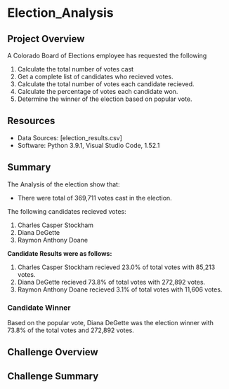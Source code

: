 # Election_Analysis

## Project Overview
A Colorado Board of Elections employee has requested the following

1. Calculate the total number of votes cast
2. Get a complete list of candidates who recieved votes.
3. Calculate the total number of votes each candidate recieved.
4. Calculate the percentage of votes each candidate won.
5. Determine the winner of the election based on popular vote.

## Resources 
- Data Sources: [election_results.csv]
- Software: Python 3.9.1, Visual Studio Code, 1.52.1

## Summary
The Analysis of the election show that:
- There were total of 369,711 votes cast in the election.

The following candidates recieved votes:
1. Charles Casper Stockham
2. Diana DeGette
3. Raymon Anthony Doane

**Candidate Results were as follows:**
1. Charles Casper Stockham recieved 23.0% of total votes with 85,213 votes.
2. Diana DeGette recieved 73.8% of total votes with 272,892 votes.
3. Raymon Anthony Doane recieved 3.1% of total votes with 11,606 votes.

### Candidate Winner
Based on the popular vote, Diana DeGette was the election winner with 73.8% of the total votes and 272,892 votes.

## Challenge Overview

## Challenge Summary
